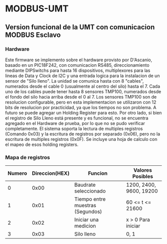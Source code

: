 # MODBUS-UMT
## Version funcional de la UMT con comunicacion MODBUS Esclavo
### Hardware
Este firmware se implemento sobre el hardware provisto por D'Ascanio, basado en un PIC18F242, con comunicacion RS485, direccionamiento mediante DIPSwitchs para hasta 16 dispositivos, multiplexores para las lineas de Data y Clock de I2C y una entrada logica para la instalacion de un sensor de "Silo lleno".
La unidad se comunica hasta con 8 "cables", numerados desde el cable 0 (usualmente al centro del silo) hasta el 7. Cada uno de los cables puede tener hasta 8 sensores TMP100, numerados desde el fondo del silo hacia arriba desde el 0 al 7. Los sensores TMP100 son de resolucion configurable, pero en esta implementacion se utilizaron con 12 bits de resolucion por practicidad, ya que los tiempos no son problema. A futuro se puede agregar un Holding Register para esto.
Por otro lado, si bien el registro de Silo Lleno está presente y es funcional, no se encuentra agregado en el Hardware de prueba, por lo que no se pudo verificar completamente.
El sistema soporta la lectura de multiples registros (Comando 0x03) y la escritura de registros por separado (0x06), pero no la escritura de multiples registros (0x0F).
Se incluye una hoja de calculo con el mapeo de esos holding registers.
### Mapa de registros
| Numero | Direccion(HEX) | Funcion  | Valores Posibles |
| - | - | - | - |
| 0 | 0x00 | Baudrate seleccionado   | 1200, 2400, 9600, 19200 |
| 1 | 0x01 | Tiempo entre muestras (Segundos)   | 60 <= t <= 21600 |
| 2 | 0x02 | Iniciar una medicion    | x > 0 Para iniciar|
| 3 | 0x03 | Silo lleno | 0, 1 |
